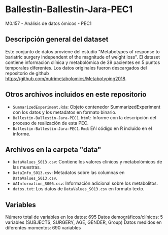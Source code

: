 # Ballestin-Ballestin-Jara-PEC1
M0.157 - Análisis de datos ómicos - PEC1

## Descripción general del dataset
Este conjunto de datos proviene del estudio "Metabotypes of response to bariatric surgery independent of the magnitude of weight loss". El dataset contiene información clínica y metabolómica de 39 pacientes en 5 puntos temporales diferentes.
Los datos originales fueron descargados del repositorio de github https://github.com/nutrimetabolomics/Metabotyping2018.

## Otros archivos incluidos en este repositorio
- `SummarizedExperiment.Rda`: Objeto contenedor SummarizedExperiment con los datos y los metadatos en formato binario.
- `Ballestin-Ballestin-Jara-PEC1.html`: Informe con la descripción del proceso de realización de esta PEC.
- `Ballestin-Ballestin-Jara-PEC1.Rmd`: Eñl código en R incluído en el informe.
  
## Archivos en la carpeta "data"
- `DataValues_S013.csv`: Contiene los valores clínicos y metabolómicos de las muestras.
- `DataInfo_S013.csv`: Metadatos sobre las columnas en `DataValues_S013.csv`.
- `AAInformation_S006.csv`: Información adicional sobre los metabolitos.
- `datos.txt`: Los datos de `DataValues_S013.csv` en formato texto.

## Variables
Número total de variables en los datos: 695
Datos demográficos/clínicos: 5 variables (SUBJECTS, SURGERY, AGE, GENDER, Group)
Datos medidos en diferentes momentos: 690 variables
